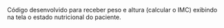 Código desenvolvido para receber peso e altura (calcular o IMC) exibindo na tela o estado nutricional do paciente.
